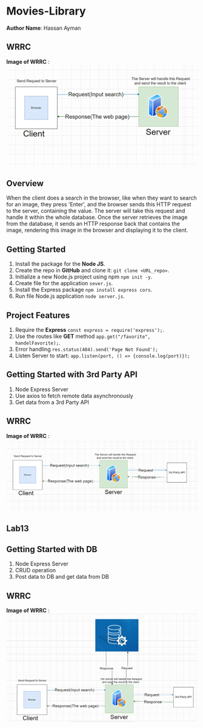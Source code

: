 # Movies-Library

**Author Name**: Hassan Ayman 

## WRRC
**Image of WRRC** :
!["WRRC"](images/wrrc.PNG)

## Overview
When the client does a search in the browser, like when they want to search for an image, they press 'Enter', and the browser sends this HTTP request to the server, containing the value. The server will take this request and handle it within the whole database. Once the server retrieves the image from the database, it sends an HTTP response back that contains the image, rendering this image in the browser and displaying it to the client.

## Getting Started
<!-- What are the steps that a user must take in order to build this app on their own machine and get it running? -->
1. Install the package for the **Node JS**.
2. Create the repo in **GitHub** and clone it: `git clone <URL_repo>`.
3. Initialize a new Node.js project using npm `npm init -y`.
3. Create file for the application `sever.js`. 
4. Install the Express package `npm install express cors`.
5. Run file Node.js application `node server.js`.

## Project Features
<!-- What are the features included in you app -->
1. Require the **Express** `const express = require('express');`.
2. Use the routes like **GET** method `app.get("/favorite", handelFavorite);`.
3. Error handling `res.status(404).send('Page Not Found');`
4. Listen Server to start: `app.listen(port, () => {console.log(port)});`


## Getting Started with 3rd Party API 
1. Node Express Server
2. Use axios to fetch remote data asynchronously
3. Get data from a 3rd Party API

## WRRC
**Image of WRRC** :
!["WRRC"](images/wrrc_api.PNG)

## Lab13
## Getting Started with DB 
1. Node Express Server
2. CRUD operation
3. Post data to DB and get data from DB

## WRRC
**Image of WRRC** :
!["WRRC"](images/wrrc_db.PNG)

